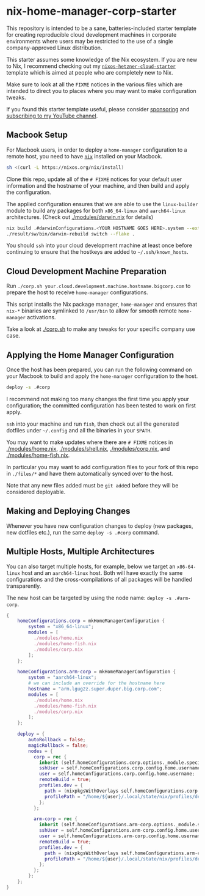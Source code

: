 # nix-home-manager-corp-starter

This repository is intended to be a sane, batteries-included starter template
for creating reproducible cloud development machines in corporate
environments where users may be restricted to the use of a single
company-approved Linux distribution.

This starter assumes some knowledge of the Nix ecosystem. If you are new to
Nix, I recommend checking out my
[`nixos-hetzner-cloud-starter`](https://github.com/LGUG2Z/nixos-hetzner-cloud-starter)
template which is aimed at people who are completely new to Nix.

Make sure to look at all the `FIXME` notices in the various files which are
intended to direct you to places where you may want to make configuration
tweaks.

If you found this starter template useful, please consider
[sponsoring](https://github.com/sponsors/LGUG2Z) and [subscribing to my YouTube
channel](https://www.youtube.com/channel/UCeai3-do-9O4MNy9_xjO6mg?sub_confirmation=1).

## Macbook Setup

For Macbook users, in order to deploy a `home-manager` configuration to a
remote host, you need to have
[`nix`](https://nixos.org/download#nix-install-macos) installed on your
Macbook.

```bash
sh <(curl -L https://nixos.org/nix/install)
```

Clone this repo, update all of the `# FIXME` notices for your default user
information and the hostname of your machine, and then build and apply the
configuration.

The applied configuration ensures that we are able to use the `linux-builder`
module to build any packages for both `x86_64-linux` and `aarch64-linux`
architectures. (Check out [./modules/darwin.nix](./modules/darwin.nix) for
details)

```bash
nix build .#darwinConfigurations.<YOUR HOSTNAME GOES HERE>.system --extra-experimental-features "nix-command flakes"
./result/sw/bin/darwin-rebuild switch --flake .
```

You should `ssh` into your cloud development machine at least once before continuing to
ensure that the hostkeys are added to `~/.ssh/known_hosts`.

## Cloud Development Machine Preparation

Run `./corp.sh your.cloud.development.machine.hostname.bigcorp.com` to prepare
the host to receive `home-manager` configurations.

This script installs the Nix package manager, `home-manager` and ensures that
`nix-*` binaries are symlinked to `/usr/bin` to allow for smooth remote
`home-manager` activations.

Take a look at [./corp.sh](./corp.sh) to make any tweaks for your specific
company use case.

## Applying the Home Manager Configuration

Once the host has been prepared, you can run the following command on your
Macbook to build and apply the `home-manager` configuration to the host. 

```bash
deploy -s .#corp
```

I recommend not making too many changes the first time you apply your
configuration; the committed configuration has been tested to work on first
apply.

`ssh` into your machine and run `fish`, then check out all the generated
dotfiles under `~/.config` and all the binaries in your `$PATH`.

You may want to make updates where there are `# FIXME` notices in
[./modules/home.nix](./modules/home.nix),
[./modules/shell.nix](./modules/shell.nix),
[./modules/corp.nix](./modules/corp.nix), and
[./modules/home-fish.nix](./modules/home-fish.nix).

In particular you may want to add configuration files to your fork of this repo
in `./files/*` and have them automatically synced over to the host.

Note that any new files added must be `git add`ed before they will be
considered deployable.

## Making and Deploying Changes

Whenever you have new configuration changes to deploy (new packages, new
dotfiles etc.), run the same `deploy -s .#corp` command.

## Multiple Hosts, Multiple Architectures

You can also target multiple hosts, for example, below we target an
`x86-64-linux` host and an `aarch64-linux` host. Both will have exactly the
same configurations and the cross-compilations of all packages will be handled
transparently.

The new host can be targeted by using the node name: `deploy -s .#arm-corp`.

```nix
{
    homeConfigurations.corp = mkHomeManagerConfiguration {
        system = "x86_64-linux";
        modules = [
          ./modules/home.nix
          ./modules/home-fish.nix
          ./modules/corp.nix
        ];
    };

    homeConfigurations.arm-corp = mkHomeManagerConfiguration {
        system = "aarch64-linux";
        # we can include an override for the hostname here
        hostname = "arm.lgug2z.super.duper.big.corp.com";
        modules = [
          ./modules/home.nix
          ./modules/home-fish.nix
          ./modules/corp.nix
        ];
    };

    deploy = {
        autoRollback = false;
        magicRollback = false;
        nodes = {
          corp = rec {
            inherit (self.homeConfigurations.corp.options._module.specialArgs.value) hostname;
            sshUser = self.homeConfigurations.corp.config.home.username;
            user = self.homeConfigurations.corp.config.home.username;
            remoteBuild = true;
            profiles.dev = {
              path = (nixpkgsWithOverlays self.homeConfigurations.corp.activationPackage.system).deploy-rs.lib.activate.home-manager self.homeConfigurations.corp;
              profilePath = "/home/${user}/.local/state/nix/profiles/dev";
            };
          };

          arm-corp = rec {
            inherit (self.homeConfigurations.arm-corp.options._module.specialArgs.value) hostname;
            sshUser = self.homeConfigurations.arm-corp.config.home.username;
            user = self.homeConfigurations.arm-corp.config.home.username;
            remoteBuild = true;
            profiles.dev = {
              path = (nixpkgsWithOverlays self.homeConfigurations.arm-corp.activationPackage.system).deploy-rs.lib.activate.home-manager self.homeConfigurations.arm-corp;
              profilePath = "/home/${user}/.local/state/nix/profiles/dev";
            };
          };
        };
    };
}
```
